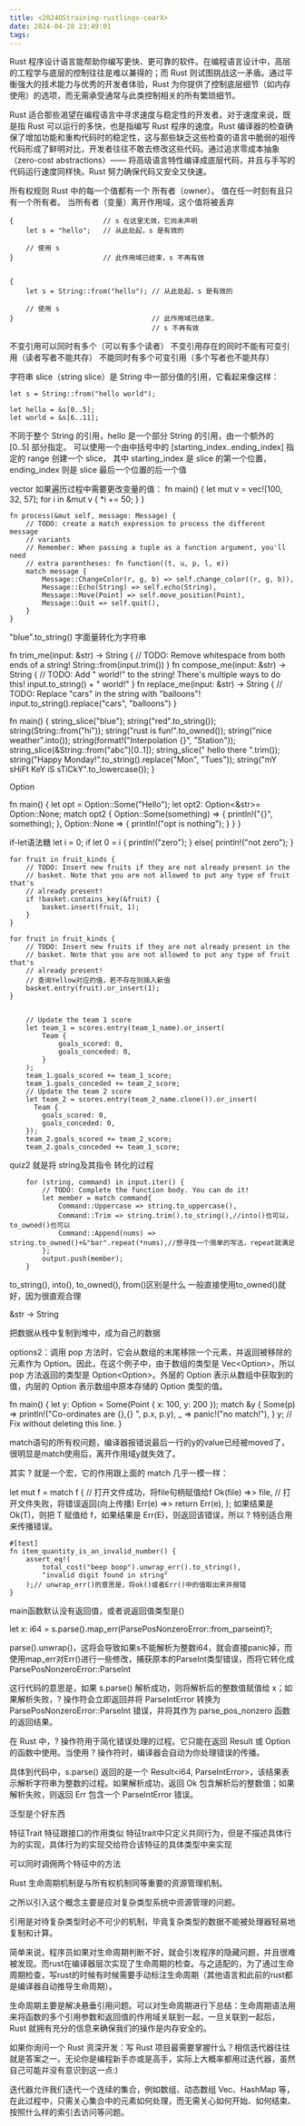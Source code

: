 ```yaml
---
title: <2024OStraining-rustlings-cearX>
date: 2024-04-28 23:49:01
tags:
---
```


Rust 程序设计语言能帮助你编写更快、更可靠的软件。在编程语言设计中，高层的工程学与底层的控制往往是难以兼得的；而 Rust 则试图挑战这一矛盾。通过平衡强大的技术能力与优秀的开发者体验，Rust 为你提供了控制底层细节（如内存使用）的选项，而无需承受通常与此类控制相关的所有繁琐细节。

Rust 适合那些渴望在编程语言中寻求速度与稳定性的开发者。对于速度来说，既是指 Rust 可以运行的多快，也是指编写 Rust 程序的速度。Rust 编译器的检查确保了增加功能和重构代码时的稳定性，这与那些缺乏这些检查的语言中脆弱的祖传代码形成了鲜明对比，开发者往往不敢去修改这些代码。通过追求零成本抽象（zero-cost abstractions）—— 将高级语言特性编译成底层代码，并且与手写的代码运行速度同样快。Rust 努力确保代码又安全又快速。

所有权规则
Rust 中的每一个值都有一个 所有者（owner）。
值在任一时刻有且只有一个所有者。
当所有者（变量）离开作用域，这个值将被丢弃

    {                      // s 在这里无效，它尚未声明
        let s = "hello";   // 从此处起，s 是有效的

        // 使用 s
    }                      // 此作用域已结束，s 不再有效


    {
        let s = String::from("hello"); // 从此处起，s 是有效的

        // 使用 s
    }                                  // 此作用域已结束，
                                       // s 不再有效


不变引用可以同时有多个（可以有多个读者）
不变引用存在的同时不能有可变引用（读者写者不能共存）
不能同时有多个可变引用（多个写者也不能共存）

字符串 slice（string slice）是 String 中一部分值的引用，它看起来像这样：

    let s = String::from("hello world");

    let hello = &s[0..5];
    let world = &s[6..11];
不同于整个 String 的引用，hello 是一个部分 String 的引用，由一个额外的 [0..5] 部分指定。
可以使用一个由中括号中的 [starting_index..ending_index] 指定的 range 创建一个 slice，
其中 starting_index 是 slice 的第一个位置，ending_index 则是 slice 最后一个位置的后一个值

vector
如果遍历过程中需要更改变量的值：
fn main() {
    let mut v = vec![100, 32, 57];
    for i in &mut v {
        *i += 50;
    }
}


    fn process(&mut self, message: Message) {
        // TODO: create a match expression to process the different message
        // variants
        // Remember: When passing a tuple as a function argument, you'll need
        // extra parentheses: fn function((t, u, p, l, e))
        match message {
            Message::ChangeColor(r, g, b) => self.change_color((r, g, b)),
            Message::Echo(String) => self.echo(String),
            Message::Move(Point) => self.move_position(Point),
            Message::Quit => self.quit(),
        }
    }


"blue".to_string()
字面量转化为字符串


fn trim_me(input: &str) -> String {
    // TODO: Remove whitespace from both ends of a string!
    String::from(input.trim())
}
fn compose_me(input: &str) -> String {
    // TODO: Add " world!" to the string! There's multiple ways to do this!
    input.to_string() + " world!"
}
fn replace_me(input: &str) -> String {
    // TODO: Replace "cars" in the string with "balloons"!
    input.to_string().replace("cars", "balloons")
}


fn main() {
    string_slice("blue");
    string("red".to_string());
    string(String::from("hi"));
    string("rust is fun!".to_owned());
    string("nice weather".into());
    string(format!("Interpolation {}", "Station"));
    string_slice(&String::from("abc")[0..1]);
    string_slice("  hello there ".trim());
    string("Happy Monday!".to_string().replace("Mon", "Tues"));
    string("mY sHiFt KeY iS sTiCkY".to_lowercase());
}

Option

fn main() {
    let opt = Option::Some("Hello");
    let opt2: Option<&str>= Option::None;
    match opt2 {
        Option::Some(something) => {
            println!("{}", something);
        },
        Option::None => {
            println!("opt is nothing");
        }
    }
}

if-let语法糖
let i = 0;
if let 0 = i {
    println!("zero");
} else{
   println!("not zero");
}


    for fruit in fruit_kinds {
        // TODO: Insert new fruits if they are not already present in the
        // basket. Note that you are not allowed to put any type of fruit that's
        // already present!
        if !basket.contains_key(&fruit) {
            basket.insert(fruit, 1);
        }
    }

    for fruit in fruit_kinds {
        // TODO: Insert new fruits if they are not already present in the
        // basket. Note that you are not allowed to put any type of fruit that's
        // already present!
        // 查询Yellow对应的值，若不存在则插入新值
        basket.entry(fruit).or_insert(1);
    }


        // Update the team 1 score
        let team_1 = scores.entry(team_1_name).or_insert(
            Team {
                goals_scored: 0,
                goals_conceded: 0,
            }
        );
        team_1.goals_scored += team_1_score;
        team_1.goals_conceded += team_2_score;
        // Update the team 2 score
        let team_2 = scores.entry(team_2_name.clone()).or_insert(
		  Team {
            goals_scored: 0,
            goals_conceded: 0,
        });
        team_2.goals_scored += team_2_score;
        team_2.goals_conceded += team_1_score;

quiz2 就是将 string及其指令 转化的过程


        for (string, command) in input.iter() {
            // TODO: Complete the function body. You can do it!
            let member = match command{
                Command::Uppercase => string.to_uppercase(),
                Command::Trim => string.trim().to_string(),//into()也可以，to_owned()也可以
                Command::Append(nums) => string.to_owned()+&"bar".repeat(*nums),//想寻找一个简单的写法，repeat就满足
            };
            output.push(member);
        }

to_string(), into(), to_owned(), from()区别是什么
一般直接使用to_owned()就好，因为很直观合理

&str -> String

把数据从栈中复制到堆中，成为自己的数据

options2：调用 pop 方法时，它会从数组的末尾移除一个元素，并返回被移除的元素作为 Option<T>。因此，在这个例子中，由于数组的类型是 Vec<Option<i8>>，所以 pop 方法返回的类型是 Option<Option<i8>>。外层的 Option 表示从数组中获取到的值，内层的 Option 表示数组中原本存储的 Option<i8> 类型的值。


fn main() {
    let y: Option<Point> = Some(Point { x: 100, y: 200 });
    match &y {
        Some(p) => println!("Co-ordinates are {},{} ", p.x, p.y),
        _ => panic!("no match!"),
    }
    y; // Fix without deleting this line.
}

match语句的所有权问题，编译器报错说最后一行的y的value已经被moved了，很明显是match使用后，离开作用域y就失效了。

其实 ? 就是一个宏，它的作用跟上面的 match 几乎一模一样：

let mut f = match f {
    // 打开文件成功，将file句柄赋值给f
    Ok(file) =>> file,
    // 打开文件失败，将错误返回(向上传播)
    Err(e) =>> return Err(e),
};
如果结果是 Ok(T)，则把 T 赋值给 f，如果结果是 Err(E)，则返回该错误，所以 ? 特别适合用来传播错误。


    #[test]
    fn item_quantity_is_an_invalid_number() {
        assert_eq!(
            total_cost("beep boop").unwrap_err().to_string(),
            "invalid digit found in string"
        );// unwrap_err()的意思是，将ok()或者Err()中的值取出来并报错
    }

main函数默认没有返回值，或者说返回值类型是()

let x: i64 = s.parse().map_err(ParsePosNonzeroError::from_parseint)?;

parse().unwrap()，这将会导致如果s不能解析为整数i64，就会直接panic掉，而使用map_err对Err()进行一些修改，捕获原本的ParseInt类型错误，而将它转化成ParsePosNonzeroError::ParseInt

这行代码的意思是，如果 s.parse() 解析成功，则将解析后的整数值赋值给 x；如果解析失败，? 操作符会立即返回并将 ParseIntError 转换为 ParsePosNonzeroError::ParseInt 错误，并将其作为 parse_pos_nonzero 函数的返回结果。

在 Rust 中，? 操作符用于简化错误处理的过程。它只能在返回 Result 或 Option 的函数中使用。当使用 ? 操作符时，编译器会自动为你处理错误的传播。

具体到代码中，s.parse() 返回的是一个 Result<i64, ParseIntError>，该结果表示解析字符串为整数的过程。如果解析成功，返回 Ok 包含解析后的整数值；如果解析失败，则返回 Err 包含一个 ParseIntError 错误。

泛型是个好东西

特征Trait
特征跟接口的作用类似
特征trait中只定义共同行为，但是不描述具体行为的实现，具体行为的实现交给符合该特征的具体类型中来实现

可以同时调佣两个特征中的方法

Rust 生命周期机制是与所有权机制同等重要的资源管理机制。

之所以引入这个概念主要是应对复杂类型系统中资源管理的问题。

引用是对待复杂类型时必不可少的机制，毕竟复杂类型的数据不能被处理器轻易地复制和计算。

简单来说，程序员如果对生命周期判断不好，就会引发程序的隐藏问题，并且很难被发现。而rust在编译器层次实现了生命周期的检查。与之适配的，为了通过生命周期检查，写rust的时候有时候需要手动标注生命周期（其他语言和此前的rust都是编译器自动推导生命周期）。

生命周期主要是解决悬垂引用问题。可以对生命周期进行下总结：生命周期语法用来将函数的多个引用参数和返回值的作用域关联到一起，一旦关联到一起后，Rust 就拥有充分的信息来确保我们的操作是内存安全的。

如果你询问一个 Rust 资深开发：写 Rust 项目最需要掌握什么？相信迭代器往往就是答案之一。无论你是编程新手亦或是高手，实际上大概率都用过迭代器，虽然自己可能并没有意识到这一点:)

迭代器允许我们迭代一个连续的集合，例如数组、动态数组 Vec、HashMap 等，在此过程中，只需关心集合中的元素如何处理，而无需关心如何开始、如何结束、按照什么样的索引去访问等问题。

